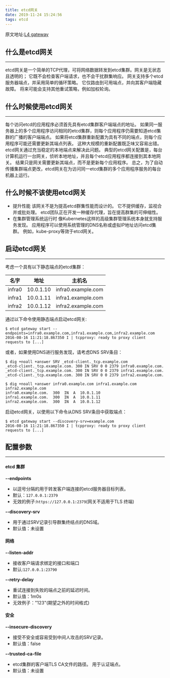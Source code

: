 ```yaml
---
title: etcd网关
date: 2019-11-24 15:24:56
tags: etcd
---
```

原文地址:[L4 gateway](https://github.com/etcd-io/etcd/blob/master/Documentation/op-guide/gateway.md)
## 什么是etcd网关
* * *
etcd网关是一个简单的TCP代理，可将网络数据转发到etcd集群。网关是无状态且透明的； 它既不会检查客户端请求，也不会干扰群集响应。
网关支持多个etcd服务器端点，并采用简单的循环策略。 它仅路由到可用端点，并向其客户端隐藏故障。 将来可能会支持其他重试策略，例如加权轮询。

## 什么时候使用etcd网关
* * *
每个访问etcd的应用程序必须首先具有etcd集群客户端端点的地址。 如果同一服务器上的多个应用程序访问相同的etcd集群，则每个应用程序仍需要知道etcd集群的广播的客户端端点。 如果将etcd集群重新配置为具有不同的端点，则每个应用程序可能还需要更新其端点列表。 这种大规模的重新配置既乏味又容易出错。
etcd网关通过充当稳定的本地端点来解决此问题。 典型的etcd网关配置是，每台计算机运行一台网关，侦听本地地址，并且每个etcd应用程序都连接到其本地网关。 结果只是网关需要更新其端点，而不是更新每个应用程序。
总之，为了自动传播集群端点更改，etcd网关在为访问同一etcd集群的多个应用程序服务的每台机器上运行。

## 什么时候不该使用etcd网关

* 提升性能
该网关不是为提高etcd群集性能而设计的。 它不提供缓存，监视合并或批处理。 etcd团队正在开发一种缓存代理，旨在提高群集的可伸缩性。
* 在集群管理系统运行时
像Kubernetes这样的高级集群管理系统本身就支持服务发现。 应用程序可以使用系统管理的DNS名称或虚拟IP地址访问etcd集群。 例如，kube-proxy等效于etcd网关。
## 启动etcd网关
* * *
考虑一个具有以下静态端点的etcd集群：

|名字|地址|主机名|
|---|---|---|
|infra0|10.0.1.10|infra0.example.com|
|infra1|10.0.1.11|infra1.example.com|
|infra2|10.0.1.12|infra2.example.com|
通过以下命令使用静态端点启动etcd网关:
```
$ etcd gateway start --endpoints=infra0.example.com,infra1.example.com,infra2.example.com
2016-08-16 11:21:18.867350 I | tcpproxy: ready to proxy client requests to [...]
```
或者，如果使用DNS进行服务发现，请考虑DNS SRV条目：
```
$ dig +noall +answer SRV _etcd-client._tcp.example.com
_etcd-client._tcp.example.com. 300 IN SRV 0 0 2379 infra0.example.com.
_etcd-client._tcp.example.com. 300 IN SRV 0 0 2379 infra1.example.com.
_etcd-client._tcp.example.com. 300 IN SRV 0 0 2379 infra2.example.com.
```
```
$ dig +noall +answer infra0.example.com infra1.example.com infra2.example.com
infra0.example.com.  300  IN  A  10.0.1.10
infra1.example.com.  300  IN  A  10.0.1.11
infra2.example.com.  300  IN  A  10.0.1.12
```
启动etcd网关，以使用以下命令从DNS SRV条目中获取端点：
```
$ etcd gateway start --discovery-srv=example.com
2016-08-16 11:21:18.867350 I | tcpproxy: ready to proxy client requests to [...]
```

## 配置参数
* * *
#### **etcd 集群**

**--endpoints**

* 以逗号分隔的用于转发客户端连接的etcd服务器目标列表。
* 默认：`127.0.0.1:2379`
* 无效的例子:`https://127.0.0.1:2379`(网关不适用于TLS 终端)

**--discovery-srv**

* 用于通过SRV记录引导群集终结点的DNS域。
* 默认值：未设置

#### **网络**
**--listen-addr**

* 接收客户端请求绑定的接口和端口
* 默认:`127.0.0.1:23790`

**--retry-delay**

* 重试连接到失败的端点之前的延迟时间。
* 默认值：1m0s
* 无效例子："123"(期望之外的时间格式)

#### **安全**
**--insecure-discovery**

* 接受不安全或容易受到中间人攻击的SRV记录。
* 默认值：false

**--trusted-ca-file**

* etcd集群的客户端TLS CA文件的路径。 用于认证端点。
* 默认值：未设置